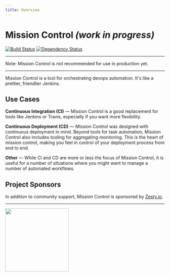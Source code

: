 ```yaml
---
title: Overview
---
```


# Mission Control *(work in progress)*

[![Build Status](https://travis-ci.org/space-race/mission-control.svg)](https://travis-ci.org/space-race/mission-control)
[![Dependency Status](https://david-dm.org/space-race/mission-control.svg)](https://david-dm.org/space-race/mission-control)

---

<div class="alert alert-danger">Note: Mission Control is not recommended for use in production yet.</div>

---

Mission Control is a tool for orchestrating devops automation. It's like a prettier, friendlier Jenkins.




## Use Cases

**Continuous Integration (CI)** &mdash; Mission Control is a good replacement for tools like Jenkins or Travis, especially if you want more flexibility.

**Continuous Deployment (CD)** &mdash; Mission Control was designed with continuous deployment in mind. Beyond tools for task automation, Mission Control also includes tooling for aggregating monitoring. This is the heart of mission control, making you feel in control of your deployment process from end to end.

**Other** &mdash; While CI and CD are more or less the focus of Mission Control, it is useful for a number of situations where you might want to manage a number of automated workflows.




## Project Sponsors

In addition to community support, Mission Control is sponsored by [Zesty.io](https://zesty.io/).

---

<a href="https://zesty.io/"><img src="https://fbf56f835d33bd8bc504-cff7e400cdf7c031ff211f0b43d08e1e.ssl.cf2.rackcdn.com/or-zesty-io-brand1.png" width="200"/></a>